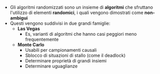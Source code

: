 * Gli algoritmi randomizzati sono un insieme di **algoritmi** che sfruttano l'utilizzo di elementi **randomici**, i quali vengono dimostrati come **non-ambigui**
* Questi vengono suddivisi in due grandi famiglie:
	* **Las Vegas**
		* Es, varianti di algoritmi che hanno casi peggiori meno frequentemente
	* **Monte Carlo**
		* Usabili per campionamenti causali
		* Sblocco di situazioni di stallo (come il deadlock)
		* Determinare proprietà di grandi insiemi
		* Determinare uguaglianze